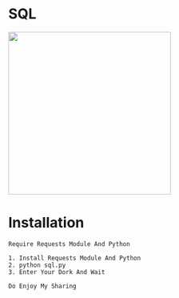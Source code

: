 # SQL
<img src="https://giffiles.alphacoders.com/121/12161.gif" height="325px">

<h1>Installation</h1>

```
Require Requests Module And Python
```

```
1. Install Requests Module And Python
2. python sql.py
3. Enter Your Dork And Wait
```
```
Do Enjoy My Sharing
```
